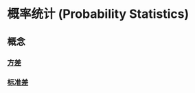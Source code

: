 # 概率统计 (Probability Statistics)

## 概念

### [方差](Concepts/Variance.md)  
### [标准差](Concepts/StandardDeviation.md)  

